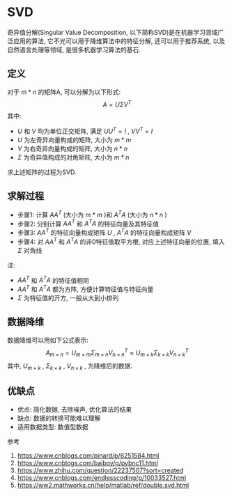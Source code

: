 # SVD

奇异值分解(Singular Value Decomposition, 以下简称SVD)是在机器学习领域广泛应用的算法, 它不光可以用于降维算法中的特征分解, 还可以用于推荐系统, 以及自然语言处理等领域, 是很多机器学习算法的基石.

## 定义

对于 $m*n$ 的矩阵A, 可以分解为以下形式:
$$
A = U \Sigma V^T \tag{公式1}
$$
其中:

- $U$ 和 $V$ 均为单位正交矩阵, 满足 $U U^T = I$ , $V V^T = I$ 
- $U$ 为左奇异向量构成的矩阵, 大小为 $m*m$ 
- $V$ 为右奇异向量构成的矩阵, 大小为 $n*n$ 
- $\Sigma$ 为奇异值构成的对角矩阵, 大小为 $m*n$ 

求上述矩阵的过程为SVD.

## 求解过程

- 步骤1: 计算 $A A^T$ (大小为 $m*m$ )和 $A^T A$ (大小为 $n*n$ )
- 步骤2: 分别计算 $A A^T$ 和  $A^TA$ 的特征向量及其特征值
- 步骤3:  $A A^T$ 的特征向量构成矩阵  $U$ ,   $A^TA$ 的特征向量构成矩阵 $V$ 
- 步骤4: 对 $A A^T$ 和  $A^TA$ 的非0特征值取平方根, 对应上述特征向量的位置, 填入 $\Sigma$ 对角线

注:

- $A A^T$ 和  $A^TA$ 的特征值相同
- $A A^T$ 和  $A^TA$ 都为方阵, 方便计算特征值与特征向量
- $\Sigma$ 为特征值的开方, 一般从大到小排列

##  数据降维

数据降维可以用如下公式表示:
$$
A_{m \times n} = U_{m \times m} \Sigma_{m \times n} V_{n \times n}^T \approx U_{m \times k} \Sigma_{k \times k} V_{n \times k}^T \tag{公式2}
$$
其中, $U_{m \times k}$ , $\Sigma_{k \times k}$ ,  $V_{n \times k}$ , 为降维后的数据.

## 优缺点

- 优点: 简化数据, 去除噪声, 优化算法的结果
- 缺点: 数据的转换可能难以理解
- 适用数据类型: 数值型数据





参考

1. https://www.cnblogs.com/pinard/p/6251584.html
2. https://www.cnblogs.com/baiboy/p/pybnc11.html
3. https://www.zhihu.com/question/22237507?sort=created
4. https://www.cnblogs.com/endlesscoding/p/10033527.html
5. https://ww2.mathworks.cn/help/matlab/ref/double.svd.html

